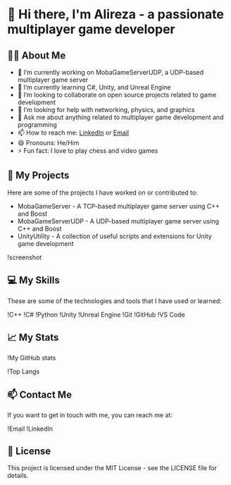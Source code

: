 # 👋 Hi there, I'm Alireza - a passionate multiplayer game developer


## 🙋‍♂️ About Me

- 🔭 I’m currently working on MobaGameServerUDP, a UDP-based multiplayer game server
- 🌱 I’m currently learning C#, Unity, and Unreal Engine
- 👯 I’m looking to collaborate on open source projects related to game development
- 🤔 I’m looking for help with networking, physics, and graphics
- 💬 Ask me about anything related to multiplayer game development and programming
- 📫 How to reach me:  [LinkedIn](https://www.linkedin.com/in/alireza-khishvand) or [Email](mailto:ar.khishvand@gmail.com)
- 😄 Pronouns: He/Him
- ⚡ Fun fact: I love to play chess and video games

## 🚀 My Projects

Here are some of the projects I have worked on or contributed to:

- MobaGameServer - A TCP-based multiplayer game server using C++ and Boost
- MobaGameServerUDP - A UDP-based multiplayer game server using C++ and Boost
- UnityUtility - A collection of useful scripts and extensions for Unity game development

!screenshot

## 💻 My Skills

These are some of the technologies and tools that I have used or learned:

!C++
!C#
!Python
!Unity
!Unreal Engine
!Git
!GitHub
!VS Code

## 📈 My Stats

!My GitHub stats

!Top Langs

## 📫 Contact Me

If you want to get in touch with me, you can reach me at:

!Email
!LinkedIn

## 📝 License

This project is licensed under the MIT License - see the LICENSE file for details.
